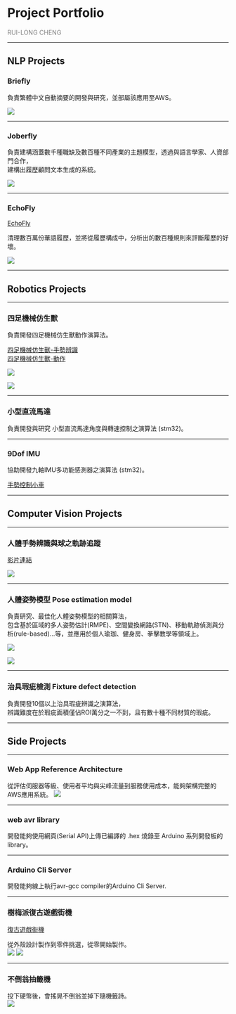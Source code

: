 # Project Portfolio
<font color=gray>RUI-LONG CHENG<br> </font>

---


## NLP Projects<br>

### Briefly <br>

負責繁體中文自動摘要的開發與研究，並部屬該應用至AWS。<br>

![](https://i.imgur.com/IksuTEc.png)


---



### Joberfly <br>

負責建構涵蓋數千種職缺及數百種不同產業的主題模型，透過與語言學家、人資部門合作，<br>
建構出履歷顧問文本生成的系統。<br>

![](https://i.imgur.com/cXOHoTm.png)

---


### EchoFly <br>
[EchoFly](https://www.flyingcrazyer.com/echofly-beta)

清理數百萬份華語履歷，並將從履歷構成中，分析出的數百種規則來評斷履歷的好壞。

![](https://i.imgur.com/DltQGGx.png)

---


## Robotics Projects<br>

---


### 四足機械仿生獸

負責開發四足機械仿生獸動作演算法。

[四足機械仿生獸-手勢辨識](https://youtu.be/q66Qkyj64FU) <br>
[四足機械仿生獸-動作](https://youtu.be/SlUd5C5utTQ)

![](https://i.imgur.com/KSWSMg8.jpg)

![](https://i.imgur.com/16gRiId.jpg)


---


### 小型直流馬達

負責開發與研究 小型直流馬達角度與轉速控制之演算法 (stm32)。


---


### 9Dof IMU

協助開發九軸IMU多功能感測器之演算法 (stm32)。

[手勢控制小車](https://youtu.be/i4-qzTmbcxg)

---


## Computer Vision Projects<br>

---


### 人體手勢辨識與球之軌跡追蹤<br>
[影片連結](https://youtu.be/7nLFnW4Xk6E)

![](https://i.imgur.com/7zeEeHi.jpg)

---


### 人體姿勢模型 Pose estimation model

負責研究、最佳化人體姿勢模型的相關算法，<br>
包含基於區域的多人姿勢估計(RMPE)、空間變換網路(STN)、移動軌跡偵測與分析(rule-based)...等，並應用於個人瑜珈、健身房、拳擊教學等領域上。

![](https://i.imgur.com/E7V4LaM.png)

![](https://i.imgur.com/q0gUwsj.jpg)

---


### 治具瑕疵檢測 Fixture defect detection

負責開發10個以上治具瑕疵辨識之演算法，<br>
辨識難度在於瑕疵面積僅佔ROI萬分之一不到，且有數十種不同材質的瑕疵。


---


## Side Projects<br>

---


### Web App Reference Architecture

從評估伺服器等級、使用者平均與尖峰流量到服務使用成本，能夠架構完整的AWS應用系統。
![](https://i.imgur.com/gNirLqb.png)


---



### web avr library

開發能夠使用網頁(Serial API)上傳已編譯的 .hex 燒錄至 Arduino 系列開發板的library。


---



### Arduino Cli Server

開發能夠線上執行avr-gcc compiler的Arduino Cli Server.


---



### 樹梅派復古遊戲街機  <br>
[復古遊戲街機](https://www.dcard.tw/f/handicrafts/p/228119219)<br>

從外殼設計製作到零件挑選，從零開始製作。<br>
![](https://i.imgur.com/qL39BQ0.jpg)
![](https://i.imgur.com/675UdGs.jpg)


---


### 不倒翁抽籤機<br>

投下硬幣後，會搖晃不倒翁並掉下隨機籤詩。<br>
![](https://i.imgur.com/CHsar3Z.jpg)
